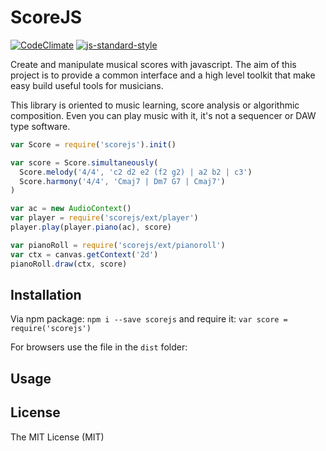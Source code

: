 # ScoreJS

[![CodeClimate](https://codeclimate.com/github/danigb/scorejs/badges/gpa.svg)](https://codeclimate.com/github/danigb/scorejs)
[![js-standard-style](https://img.shields.io/badge/code%20style-standard-brightgreen.svg?style=flat)](https://github.com/feross/standard)

Create and manipulate musical scores with javascript. The aim of this project
is to provide a common interface and a high level toolkit that make easy
build useful tools for musicians.

This library is oriented to music learning, score analysis or algorithmic
composition. Even you can play music with it, it's not a sequencer or DAW type
software.

```js
var Score = require('scorejs').init()

var score = Score.simultaneously(
  Score.melody('4/4', 'c2 d2 e2 (f2 g2) | a2 b2 | c3')
  Score.harmony('4/4', 'Cmaj7 | Dm7 G7 | Cmaj7')
)

var ac = new AudioContext()
var player = require('scorejs/ext/player')
player.play(player.piano(ac), score)

var pianoRoll = require('scorejs/ext/pianoroll')
var ctx = canvas.getContext('2d')
pianoRoll.draw(ctx, score)
```

## Installation

Via npm package: `npm i --save scorejs` and require it:
`var score = require('scorejs')`

For browsers use the file in the `dist` folder:

## Usage

## License

The MIT License (MIT)
